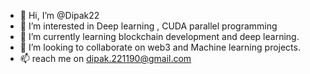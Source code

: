 - 👋 Hi, I’m @Dipak22
- 👀 I’m interested in Deep learning , CUDA parallel programming
- 🌱 I’m currently learning blockchain development and deep learning.
- 💞️ I’m looking to collaborate on web3 and Machine learning projects.
- 📫 reach me on dipak.221190@gmail.com

<!---
Dipak22/Dipak22 is a ✨ special ✨ repository because its `README.md` (this file) appears on your GitHub profile.
You can click the Preview link to take a look at your changes.
--->
